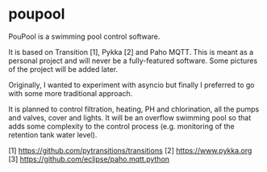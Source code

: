 # poupool
PouPool is a swimming pool control software.

It is based on Transition [1], Pykka [2] and Paho MQTT. This is meant as a
personal project and will never be a fully-featured software. Some pictures
of the project will be added later.

Originally, I wanted to experiment with asyncio but finally I preferred to
go with some more traditional approach.

It is planned to control filtration, heating, PH and chlorination, all the
pumps and valves, cover and lights. It will be an overflow swimming pool so
that adds some complexity to the control process (e.g. monitoring of the
retention tank water level).

[1] https://github.com/pytransitions/transitions
[2] https://www.pykka.org
[3] https://github.com/eclipse/paho.mqtt.python
